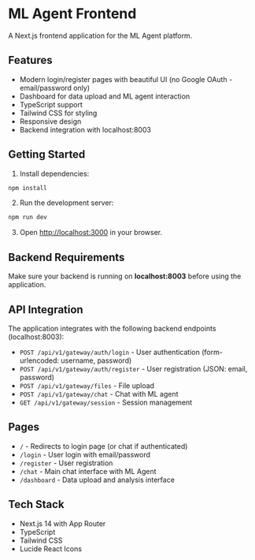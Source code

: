 # ML Agent Frontend

A Next.js frontend application for the ML Agent platform.

## Features

- Modern login/register pages with beautiful UI (no Google OAuth - email/password only)
- Dashboard for data upload and ML agent interaction
- TypeScript support
- Tailwind CSS for styling
- Responsive design
- Backend integration with localhost:8003

## Getting Started

1. Install dependencies:
```bash
npm install
```

2. Run the development server:
```bash
npm run dev
```

3. Open [http://localhost:3000](http://localhost:3000) in your browser.

## Backend Requirements

Make sure your backend is running on **localhost:8003** before using the application.

## API Integration

The application integrates with the following backend endpoints (localhost:8003):

- `POST /api/v1/gateway/auth/login` - User authentication (form-urlencoded: username, password)
- `POST /api/v1/gateway/auth/register` - User registration (JSON: email, password)
- `POST /api/v1/gateway/files` - File upload
- `POST /api/v1/gateway/chat` - Chat with ML agent
- `GET /api/v1/gateway/session` - Session management

## Pages

- `/` - Redirects to login page (or chat if authenticated)
- `/login` - User login with email/password
- `/register` - User registration
- `/chat` - Main chat interface with ML Agent
- `/dashboard` - Data upload and analysis interface

## Tech Stack

- Next.js 14 with App Router
- TypeScript
- Tailwind CSS
- Lucide React Icons